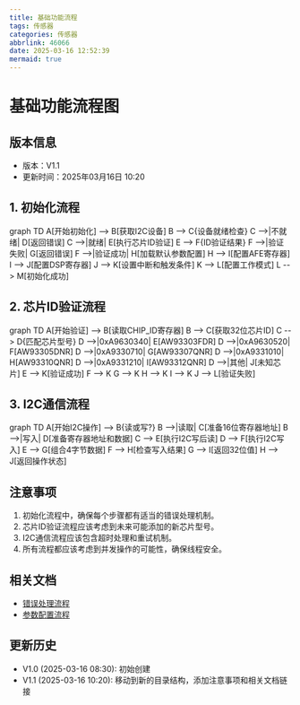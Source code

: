 ```yaml
---
title: 基础功能流程
tags: 传感器
categories: 传感器
abbrlink: 46066
date: 2025-03-16 12:52:39
mermaid: true
---
```

# 基础功能流程图

## 版本信息
- 版本：V1.1
- 更新时间：2025年03月16日 10:20

## 1. 初始化流程

<div class="mermaid">
graph TD
    A[开始初始化] --> B[获取I2C设备]
    B --> C{设备就绪检查}
    C -->|不就绪| D[返回错误]
    C -->|就绪| E[执行芯片ID验证]
    E --> F{ID验证结果}
    F -->|验证失败| G[返回错误]
    F -->|验证成功| H[加载默认参数配置]
    H --> I[配置AFE寄存器]
    I --> J[配置DSP寄存器]
    J --> K[设置中断和触发条件]
    K --> L[配置工作模式]
    L --> M[初始化成功]
</div>

## 2. 芯片ID验证流程

<div class="mermaid">
graph TD
    A[开始验证] --> B[读取CHIP_ID寄存器]
    B --> C[获取32位芯片ID]
    C --> D{匹配芯片型号}
    D -->|0xA9630340| E[AW93303FDR]
    D -->|0xA9630520| F[AW93305DNR]
    D -->|0xA9330710| G[AW93307QNR]
    D -->|0xA9331010| H[AW93310QNR]
    D -->|0xA9331210| I[AW93312QNR]
    D -->|其他| J[未知芯片]
    E --> K[验证成功]
    F --> K
    G --> K
    H --> K
    I --> K
    J --> L[验证失败]
</div>

## 3. I2C通信流程

<div class="mermaid">
graph TD
    A[开始I2C操作] --> B{读或写?}
    B -->|读取| C[准备16位寄存器地址]
    B -->|写入| D[准备寄存器地址和数据]
    C --> E[执行I2C写后读]
    D --> F[执行I2C写入]
    E --> G[组合4字节数据]
    F --> H[检查写入结果]
    G --> I[返回32位值]
    H --> J[返回操作状态]
</div>

## 注意事项
1. 初始化流程中，确保每个步骤都有适当的错误处理机制。
2. 芯片ID验证流程应该考虑到未来可能添加的新芯片型号。
3. I2C通信流程应该包含超时处理和重试机制。
4. 所有流程都应该考虑到并发操作的可能性，确保线程安全。

## 相关文档
- [错误处理流程](错误处理流程.md)
- [参数配置流程](固件管理流程.md#参数配置流程)

## 更新历史
- V1.0 (2025-03-16 08:30): 初始创建
- V1.1 (2025-03-16 10:20): 移动到新的目录结构，添加注意事项和相关文档链接
